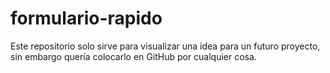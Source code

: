 # formulario-rapido

Este repositorio solo sirve para visualizar una idea para un futuro proyecto, sin embargo quería colocarlo en GitHub por cualquier cosa.

